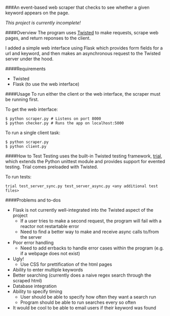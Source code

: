 ###An event-based web scraper that checks to see whether a given keyword appears on the page.

*This project is currently incomplete!*

####Overview
The program uses [Twisted](twistedmatrix.com) to make requests, scrape web pages, and return reponses to the client.

I added a simple web interface using Flask which provides form fields for a url and keyword, and then makes an asynchronous request to the Twisted server under the hood.

####Requirements
- Twisted
- Flask (to use the web interface)

####Usage
To run either the client or the web interface, the scraper must be running first.  

To get the web interface:
```
$ python scraper.py # Listens on port 8000
$ python checker.py # Runs the app on localhost:5000
```
To run a single client task:
```
$ python scraper.py
$ python client.py
```

####How to Test
Testing uses the built-in Twisted testing framework, [trial](http://twistedmatrix.com/trac/wiki/TwistedTrial), which extends the Python unittest module and provides support for evented testing.  Trial comes preloaded with Twisted.

To run tests:
```
trial test_server_sync.py test_server_async.py <any additional test files>
```

####Problems and to-dos
- Flask is not currently well-integrated into the Twisted aspect of the project
    * If a user tries to make a second request, the program will fail with a reactor not restartable error
    * Need to find a better way to make and receive async calls to/from the server
- Poor error handling
    * Need to add errbacks to handle error cases within the program (e.g. if a webpage does not exist)
- Ugly!
    * Use CSS for prettification of the html pages
- Ability to enter multiple keywords
- Better searching (currently does a naive regex search through the scraped html)
- Database integration
- Ability to specify timing
    * User should be able to specify how often they want a search run
    * Program should be able to run searches every so often
- It would be cool to be able to email users if their keyword was found
